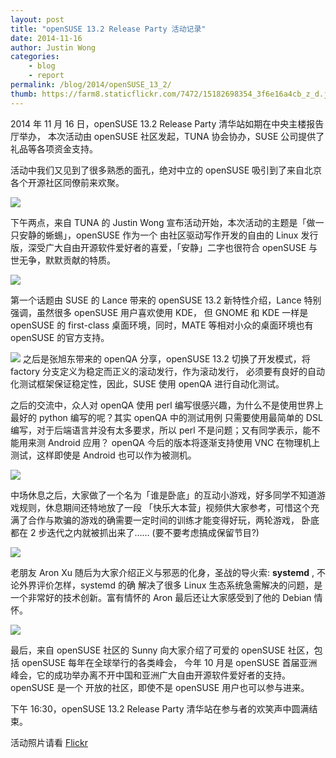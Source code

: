 ```yaml
---
layout: post
title: "openSUSE 13.2 Release Party 活动记录"
date: 2014-11-16
author: Justin Wong
categories:
    - blog
    - report
permalink: /blog/2014/openSUSE_13_2/
thumb: https://farm8.staticflickr.com/7472/15182698354_3f6e16a4cb_z_d.jpg
---
```


2014 年 11 月 16 日，openSUSE 13.2 Release Party 清华站如期在中央主楼报告厅举办，
本次活动由 openSUSE 社区发起，TUNA 协会协办，SUSE 公司提供了礼品等各项资金支持。

活动中我们又见到了很多熟悉的面孔，绝对中立的 openSUSE 吸引到了来自北京各个开源社区同僚前来欢聚。

![](https://farm8.staticflickr.com/7472/15182698354_3f6e16a4cb_z_d.jpg)

下午两点，来自 TUNA 的 Justin Wong 宣布活动开始，本次活动的主题是「做一只安静的蜥蜴」，openSUSE 作为一个
由社区驱动写作开发的自由的 Linux 发行版，深受广大自由开源软件爱好者的喜爱，「安静」二字也很符合 openSUSE
与世无争，默默贡献的特质。

<!--more-->

![](https://farm8.staticflickr.com/7568/15183208323_9bcd43e5ff_z_d.jpg)

第一个话题由 SUSE 的 Lance 带来的 openSUSE 13.2 新特性介绍，Lance 特别强调，虽然很多 openSUSE 用户喜欢使用 KDE，
但 GNOME 和 KDE 一样是 openSUSE 的 first-class 桌面环境，同时，MATE 等相对小众的桌面环境也有 openSUSE 的官方支持。

![](https://farm8.staticflickr.com/7510/15182693394_601a714fab_z_d.jpg)
之后是张旭东带来的 openQA 分享，openSUSE 13.2 切换了开发模式，将 factory 分支定义为稳定而正义的滚动发行，作为滚动发行，
必须要有良好的自动化测试框架保证稳定性，因此，SUSE 使用 openQA 进行自动化测试。

之后的交流中，众人对 openQA 使用 perl 编写很感兴趣，为什么不是使用世界上最好的 python 编写的呢？其实 openQA 中的测试用例
只需要使用最简单的 DSL 编写，对于后端语言并没有太多要求，所以 perl 不是问题；又有同学表示，能不能用来测 Android 应用？
openQA 今后的版本将逐渐支持使用 VNC 在物理机上测试，这样即使是 Android 也可以作为被测机。

![](https://farm8.staticflickr.com/7551/15800775671_b1111a1960_z_d.jpg)

中场休息之后，大家做了一个名为「谁是卧底」的互动小游戏，好多同学不知道游戏规则，休息期间还特地放了一段
「快乐大本营」视频供大家参考，可惜这个充满了合作与欺骗的游戏的确需要一定时间的训练才能变得好玩，两轮游戏，
卧底都在 2 步迭代之内就被抓出来了…… (要不要考虑搞成保留节目?)

![](https://farm9.staticflickr.com/8412/15804225082_f6dc4aa089_z_d.jpg)

老朋友 Aron Xu 随后为大家介绍正义与邪恶的化身，圣战的导火索: **systemd** , 不论外界评价怎样，systemd 的确
解决了很多 Linux 生态系统急需解决的问题，是一个非常好的技术创新。富有情怀的 Aron 最后还让大家感受到了他的
Debian 情怀。

![](https://farm6.staticflickr.com/5613/15617472787_8ebfa43474_z_d.jpg)

最后，来自 openSUSE 社区的 Sunny 向大家介绍了可爱的 openSUSE 社区，包括 openSUSE 每年在全球举行的各类峰会，
今年 10 月是 openSUSE 首届亚洲峰会，它的成功举办离不开中国和亚洲广大自由开源软件爱好者的支持。openSUSE 是一个
开放的社区，即使不是 openSUSE 用户也可以参与进来。

下午 16:30，openSUSE 13.2 Release Party 清华站在参与者的欢笑声中圆满结束。

活动照片请看 [Flickr](https://www.flickr.com/groups/tuna/pool/tags/openSUSE_13_2/)

